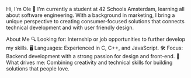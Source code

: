 Hi, I'm Ole 👋
I'm currently a student at 42 Schools Amsterdam, learning all about software engineering. With a background in marketing, I bring a unique perspective to creating consumer-focused solutions that connects technical development and with user friendly design.

About Me
🔍 Looking for: Internship or job opportunities to further develop my skills.
🖥️ Languages: Experienced in C, C++, and JavaScript.
🛠️ Focus: Backend development with a strong passion for design and front-end.
🎯 What drives me: Combining creativity and technical skills for building solutions that people love.
